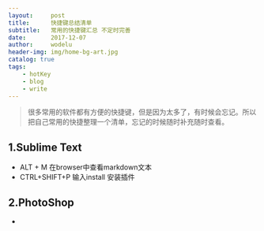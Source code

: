 ```yaml
---
layout:     post
title:      快捷键总结清单
subtitle:   常用的快捷键汇总 不定时完善
date:       2017-12-07
author:     wodelu
header-img: img/home-bg-art.jpg
catalog: true
tags:
    - hotKey
    - blog
    - write
---
```


> 很多常用的软件都有方便的快捷键，但是因为太多了，有时候会忘记。所以把自己常用的快捷整理一个清单，忘记的时候随时补充随时查看。

## 1.Sublime Text
- ALT + M  在browser中查看markdown文本
- CTRL+SHIFT+P 输入install 安装插件





## 2.PhotoShop
-
